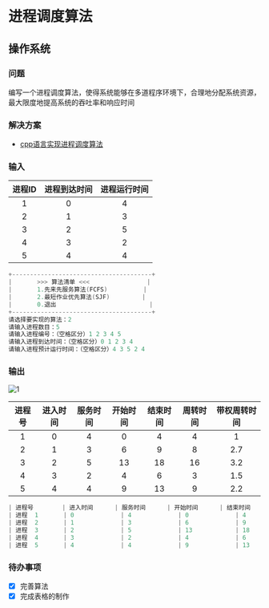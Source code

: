 # 进程调度算法

## 操作系统

### 问题
编写一个进程调度算法，使得系统能够在多道程序环境下，合理地分配系统资源，最大限度地提高系统的吞吐率和响应时间

### 解决方案
* [cpp语言实现进程调度算法](process_scheduling_algorithm.cpp)

### 输入
| 进程ID | 进程到达时间 | 进程运行时间 |
| :----: | :----------: | :----------: |
|   1    |      0       |      4       |
|   2    |      1       |      3       |
|   3    |      2       |      5       |
|   4    |      3       |      2       |
|   5    |      4       |      4       |
```cpp
+---------------------------------------+
|       >>> 算法清单 <<<                |
|       1.先来先服务算法(FCFS)          |
|       2.最短作业优先算法(SJF)         |
|       0.退出                          |
+---------------------------------------+
请选择要实现的算法：2
请输入进程数目：5
请输入进程编号：（空格区分）1 2 3 4 5
请输入进程到达时间：（空格区分）0 1 2 3 4
请输入进程预计运行时间：（空格区分）4 3 5 2 4
```


### 输出
![1](https://github.com/LittleSevenThirty/operating_system_algorithm_implementatioin/assets/118826065/64f15961-9793-451d-8fe1-2e404c5c2fdc)

| 进程号 | 进入时间 | 服务时间 | 开始时间 | 结束时间 | 周转时间 | 带权周转时间 |
| :----: | :------: | :------: | :------: | :------: | :------: | :----------: |
|   1    |    0     |    4     |    0     |    4     |    4     |      1       |
|   2    |    1     |    3     |    6     |    9     |    8     |     2.7      |
|   3    |    2     |    5     |    13    |    18    |    16    |     3.2      |
|   4    |    3     |    2     |    4     |    6     |    3     |     1.5      |
|   5    |    4     |    4     |    9     |    13    |    9     |     2.2      |

```cpp
| 进程号        | 进入时间      | 服务时间      | 开始时间      | 结束时间      | 周转时间      | 带权周转时间  |
| 进程  1       | 0             | 4             | 0             | 4             | 4             | 1             |
| 进程  2       | 1             | 3             | 6             | 9             | 8             | 2.7           |
| 进程  3       | 2             | 5             | 13            | 18            | 16            | 3.2           |
| 进程  4       | 3             | 2             | 4             | 6             | 3             | 1.5           |
| 进程  5       | 4             | 4             | 9             | 13            | 9             | 2.2           |
```

### 待办事项
- [x] 完善算法
- [x] 完成表格的制作
